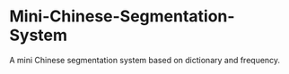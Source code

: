 # Mini-Chinese-Segmentation-System
A mini Chinese segmentation system based on dictionary and frequency.
